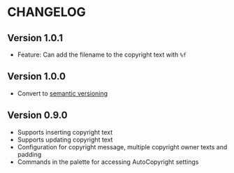 # CHANGELOG

## Version 1.0.1

* Feature: Can add the filename to the copyright text with `%f`

## Version 1.0.0

* Convert to [semantic versioning](http://www.semver.org)

## Version 0.9.0

* Supports inserting copyright text
* Supports updating copyright text
* Configuration for copyright message, multiple copyright owner texts and padding
* Commands in the palette for accessing AutoCopyright settings
